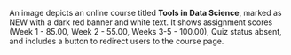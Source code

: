 An image depicts an online course titled **Tools in Data Science**, marked as NEW with a dark red banner and white text. It shows assignment scores (Week 1 - 85.00, Week 2 - 55.00, Weeks 3-5 - 100.00), Quiz status absent, and includes a button to redirect users to the course page.